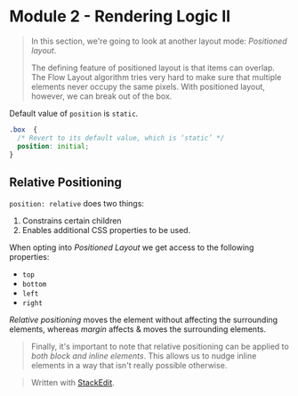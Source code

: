 # Module 2  - Rendering Logic II

> In this section, we're going to look at another layout mode: _Positioned layout_.
> >
> The defining feature of positioned layout is that items can overlap. The Flow Layout algorithm tries very hard to make sure that multiple elements never occupy the same pixels. With positioned layout, however, we can break out of the box.

Default value of `position` is `static`.

```css
.box  {
  /* Revert to its default value, which is ‘static’ */
  position: initial;
}
```

## Relative Positioning

`position: relative` does two things:
1.  Constrains certain children
2.  Enables additional CSS properties to be used.

When opting into _Positioned Layout_ we get access to the following properties:
- `top`
- `bottom`
- `left`
- `right`

_Relative positioning_ moves the element without affecting the surrounding elements, whereas _margin_ affects & moves the surrounding elements.

> Finally, it's important to note that relative positioning can be applied to _both block and inline elements_. This allows us to nudge inline elements in a way that isn't really possible otherwise.



> Written with [StackEdit](https://stackedit.io/).
<!--stackedit_data:
eyJoaXN0b3J5IjpbLTI2MjM5NjY5NywxMzEyNjMzMzEwXX0=
-->